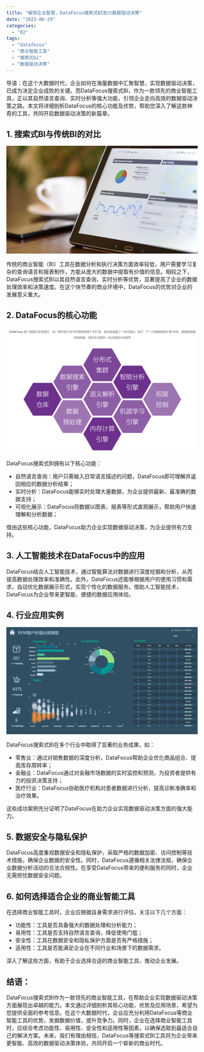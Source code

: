 ```yaml
---
title: "解锁企业智慧，DataFocus搜索式BI助力数据驱动决策"
date: "2023-06-29"
categories: 
  - "02"
tags: 
  - "datafocus"
  - "商业智能工具"
  - "搜索式bi"
  - "数据驱动决策"
---
```


导语：在这个大数据时代，企业如何在海量数据中汇聚智慧，实现数据驱动决策，已成为决定企业成败的关键。而DataFocus搜索式BI，作为一款领先的商业智能工具，正以其自然语言查询、实时分析等强大功能，引领企业走向高效的数据驱动决策之路。本文将详细剖析DataFocus的核心功能及优势，帮助您深入了解这款神奇的工具，共同开启数据驱动决策的新篇章。

## 1\. 搜索式BI与传统BI的对比

![](images/1660747008-%E5%B0%81%E9%9D%A2-3.jpg)

传统的商业智能（BI）工具在数据分析和执行决策方面效率较低，用户需要学习复杂的查询语言和报表制作，方能从庞大的数据中提取有价值的信息。相较之下，DataFocus搜索式BI以其自然语言查询、实时分析等优势，显著提高了企业的数据处理效率和决策速度。在这个快节奏的商业环境中，DataFocus的优势对企业的发展意义重大。

## 2\. DataFocus的核心功能

![](images/1686877183-%E5%BE%AE%E4%BF%A1%E6%88%AA%E5%9B%BE_20230616085835.png)

DataFocus搜索式BI拥有以下核心功能：

- 自然语言查询：用户只需输入日常语言描述的问题，DataFocus即可理解并返回相应的数据分析结果；
- 实时分析：DataFocus能够实时处理大量数据，为企业提供最新、最准确的数据支持；
- 可视化展示：DataFocus将数据以图表、报表等形式直观展示，帮助用户快速理解和分析数据；

借由这些核心功能，DataFocus助力企业实现数据驱动决策，为企业提供有力支持。

## 3\. 人工智能技术在DataFocus中的应用

DataFocus结合人工智能技术，通过智能算法对数据进行深度挖掘和分析，从而提高数据处理效率和准确性。此外，DataFocus还能够根据用户的使用习惯和需求，自动优化数据展示形式，实现个性化的数据服务。借助人工智能技术，DataFocus为企业带来更智能、便捷的数据应用体验。

## 4\. 行业应用实例

![](images/1686748536-RFM%E6%A8%A1%E5%9E%8B.png)

DataFocus搜索式BI在多个行业中取得了显著的业务成果，如：

- 零售业：通过对销售数据的深度分析，DataFocus帮助企业优化商品组合、提高库存周转率；
- 金融业：DataFocus通过对金融市场数据的实时监控和预测，为投资者提供有力的投资决策支持；
- 医疗行业：DataFocus协助医疗机构对患者数据进行分析，提高诊断准确率和治疗效果。

这些成功案例充分证明了DataFocus在助力企业实现数据驱动决策方面的强大能力。

## 5\. 数据安全与隐私保护

DataFocus高度重视数据安全和隐私保护，采取严格的数据加密、访问控制等技术措施，确保企业数据的安全性。同时，DataFocus遵循相关法律法规，确保企业数据分析活动的合法合规性。在享受DataFocus带来的便利服务的同时，企业无需担忧数据安全问题。

## 6\. 如何选择适合企业的商业智能工具

在选择商业智能工具时，企业应根据自身需求进行评估，关注以下几个方面：

- 功能性：工具是否具备强大的数据处理和分析能力；
- 易用性：工具是否支持自然语言查询，降低使用门槛；
- 安全性：工具在数据安全和隐私保护方面是否有严格措施；
- 适用性：工具是否能满足企业在不同行业和场景下的数据需求。

深入了解这些方面，有助于企业选择合适的商业智能工具，推动企业发展。

## 结语：

DataFocus搜索式BI作为一款领先的商业智能工具，在帮助企业实现数据驱动决策方面展现出卓越的能力。本文通过详细剖析其核心功能、优势及应用场景，希望为您提供全面的参考信息。在这个大数据时代，企业应充分利用DataFocus等商业智能工具的优势，发掘数据价值，提升竞争力。同时，企业在选择商业智能工具时，应综合考虑功能性、易用性、安全性和适用性等因素，以确保选取到最适合自己的解决方案。未来，我们有理由相信，DataFocus等搜索式BI工具将为企业带来更智能、高效的数据驱动决策体验，共同开启一个崭新的商业时代。
